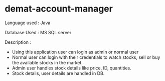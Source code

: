 # demat-account-manager
Language used : Java

Database Used : MS SQL server

Description : 
  - Using this application user can login as admin or normal user
  - Normal user can login with their credentials to watch stocks, sell or buy the available stocks in the market.
  - Admin user handles stock details like price, ID, quantities.
  - Stock details, user details are handled in DB.
